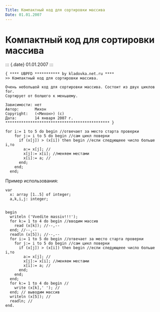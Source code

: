 ```yaml
---
Title: Компактный код для сортировки массива
Date: 01.01.2007
---
```



Компактный код для сортировки массива
=====================================

::: {.date}
01.01.2007
:::

    { **** UBPFD *********** by kladovka.net.ru ****
    >> Компактный код для сортировки массива.
     
    Очень небольшой код для сортировки массива. Состоит из двух циклов for.
    Сортирует от болшего к меньшему.
     
    Зависимости: нет
    Автор:       Михон
    Copyright:   (<Михон>) (с)
    Дата:        14 января 2007 г.
    ********************************************** }
     
    for i:= 1 to 5 do begin //отвечает за место старта проверки
        for j:= i to 5 do begin //сам цикл поверки
          if (x[j]) > (x[i]) then begin //если следующеее число больше i,то
            a:= x[j]; //
            x[j]:= x[i]; //меняем местами
            x[i]:= a; //
          end;
        end;
      end; 

Пример использования:

    var
      x: array [1..5] of integer;
      a,k,i,j: integer;
     
     
    begin
      writeln ('Vvedite massiv!!!');
      for k:= 1 to 4 do begin //вводим массив
        read (x[k]); //--,--
      end; //--,--
      readln (x[5]); //--,--
      for i:= 1 to 5 do begin //отвечает за место старта проверки
        for j:= i to 5 do begin //сам цикл поверки
          if (x[j]) > (x[i]) then begin //если следующеее число больше i,то
            a:= x[j]; //
            x[j]:= x[i]; //меняем местами
            x[i]:= a; //
          end;
        end;
      end;
      for k:= 1 to 4 do begin //
        write (x[k],' '); //
      end; // выводим массив
      writeln (x[5]); //
      readln; // 
    end. 
